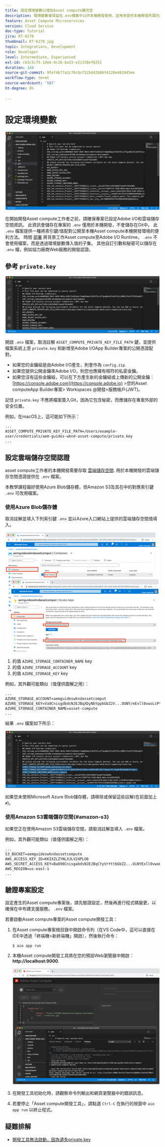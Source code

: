 ```yaml
---
title: 設定環境變數以增加Asset compute擴充性
description: 環境變數會保留在.env檔案中以供本機開發使用，並用來提供本機開發所需的Adobe I/O憑證和雲端儲存空間憑證。
feature: Asset Compute Microservices
version: Cloud Service
doc-type: Tutorial
jira: KT-6270
thumbnail: KT-6270.jpg
topic: Integrations, Development
role: Developer
level: Intermediate, Experienced
exl-id: c63c5c75-1deb-4c16-ba33-e2c338ef6251
duration: 144
source-git-commit: 9fef4b77a2c70c8cf525d42686f4120e481945ee
workflow-type: tm+mt
source-wordcount: '587'
ht-degree: 0%

---
```


# 設定環境變數

![點環境檔案](assets/environment-variables/dot-env-file.png)

在開始開發Asset compute工作者之前，請確保專案已設定Adobe I/O和雲端儲存空間資訊。 此資訊會儲存在專案的 `.env`  僅用於本機開發，不會儲存在Git中。 此 `.env` 檔案提供一種將索引鍵/值配對公開至本機Asset compute本機開發環境的便利方法。 時間 [部署](../deploy/runtime.md) 將背景工作Asset compute至Adobe I/O Runtime， `.env` 不會使用檔案，而是透過環境變數傳入值的子集。 其他自訂引數和秘密可以儲存在 `.env` 檔，例如協力廠商Web服務的開發認證。

## 參考 `private.key`

![私密金鑰](assets/environment-variables/private-key.png)

開啟 `.env` 檔案，取消註解 `ASSET_COMPUTE_PRIVATE_KEY_FILE_PATH` 鍵，並提供檔案系統上至 `private.key` 和新增至Adobe I/OApp Builder專案的公開憑證配對。

+ 如果您的金鑰組是由Adobe I/O產生，則會作為  `config.zip`.
+ 如果您提供公開金鑰來Adobe I/O，則您也應擁有相符的私密金鑰。
+ 如果您沒有這些金鑰組，可以在下方產生新的金鑰組或上傳新的公開金鑰：
  [https://console.adobe.com](https://console.adobe.io) >您的Asset computeApp Builder專案> Workspaces @開發>服務帳戶(JWT)。

記住 `private.key` 不應將檔案簽入Git，因為它包含秘密，而應儲存在專案外部的安全位置。

例如，在macOS上，這可能如下所示：

```
...
ASSET_COMPUTE_PRIVATE_KEY_FILE_PATH=/Users/example-user/credentials/aem-guides-wknd-asset-compute/private.key
...
```

## 設定雲端儲存空間認證

asset compute工作者的本機開發需要存取 [雲端儲存空間](../set-up/accounts-and-services.md#cloud-storage). 用於本機開發的雲端儲存空間憑證提供在 `.env` 檔案。

本教學課程偏好使用Azure Blob儲存體，但Amazon S3及其在中的對應索引鍵 `.env` 可改用檔案。

### 使用Azure Blob儲存體

取消註解並填入下列索引鍵 `.env` 並以Azure入口網站上提供的雲端儲存空間值填入。

![Azure Blob儲存體](./assets/environment-variables/azure-portal-credentials.png)

1. 的值 `AZURE_STORAGE_CONTAINER_NAME` key
1. 的值 `AZURE_STORAGE_ACCOUNT` key
1. 的值 `AZURE_STORAGE_KEY` key

例如，其外觀可能類似（值僅供圖解之用）：

```
...
AZURE_STORAGE_ACCOUNT=aemguideswkndassetcomput
AZURE_STORAGE_KEY=Va9CnisgdbdsNJEJBqXDyNbYppbGbZ2V...OUNY/eExll0vwoLsPt/OvbM+B7pkUdpEe7zJhg==
AZURE_STORAGE_CONTAINER_NAME=asset-compute
...
```

結果 `.env` 檔案如下所示：

![Azure Blob儲存體認證](assets/environment-variables/cloud-storage-credentials.png)

如果您未使用Microsoft Azure Blob儲存體，請移除或保留這些註解(在前面加上 `#`)。

### 使用Amazon S3雲端儲存空間{#amazon-s3}

如果您正在使用Amazon S3雲端儲存空間，請取消註解並填入 `.env` 檔案。

例如，其外觀可能類似（值僅供圖解之用）：

```
...
S3_BUCKET=aemguideswkndassetcompute
AWS_ACCESS_KEY_ID=KKIXZLZYNLXJLV24PLO6
AWS_SECRET_ACCESS_KEY=Ba898CnisgabdsNJEJBqCYyVrYttbGbZ2...OiNYExll0vwoLsPtOv
AWS_REGION=us-east-1
...
```

## 驗證專案設定

設定產生的Asset compute專案後，請先驗證設定，然後再進行程式碼變更，以確保在中布建支援服務。 `.env` 檔案。

若要啟動Asset compute專案的Asset compute開發工具：

1. 在Asset compute專案根目錄中開啟命令列（在VS Code中，這可以直接在IDE中透過「終端機>新終端機」開啟），然後執行命令：

   ```
   $ aio app run
   ```

1. 本機Asset compute開發工具將在您的預設Web瀏覽器中開啟： __http://localhost:9000__.

   ![aio應用程式執行](assets/environment-variables/aio-app-run.png)

1. 在開發工具初始化時，請觀察命令列輸出和網頁瀏覽器中的錯誤訊息。
1. 若要停止「Asset compute開發工具」，請點選 `Ctrl-C` 在執行的視窗中 `aio app run` 以終止程式。

## 疑難排解

+ [開發工具無法啟動，因為遺失private.key](../troubleshooting.md#missing-private-key)
